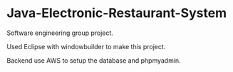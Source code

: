 # Java-Electronic-Restaurant-System

Software engineering group project. 

Used Eclipse with windowbuilder to make this project. 

Backend use AWS to setup the database and phpmyadmin.


